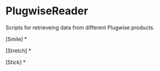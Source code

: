 # PlugwiseReader
Scripts for retrieveing data from different Plugwise products.

[Smile]
*

[Stretch]
*

[Stick]
*
